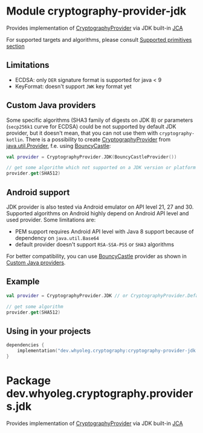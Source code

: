 # Module cryptography-provider-jdk

Provides implementation of [CryptographyProvider][CryptographyProvider] via JDK built-in [JCA][JCA]

For supported targets and algorithms, please consult [Supported primitives section][Supported primitives section]

## Limitations

* ECDSA: only `DER` signature format is supported for java < 9
* KeyFormat: doesn't support `JWK` key format yet

## Custom Java providers

Some specific algorithms (SHA3 family of digests on JDK 8) or parameters (`secp256k1` curve for ECDSA) could be not supported by default JDK
provider, but it doesn't mean, that you can not use them with `cryptography-kotlin`.
There is a possibility to create [CryptographyProvider][CryptographyProvider]
from [java.util.Provider](https://docs.oracle.com/en/java/javase/17/docs/api/java.base/java/security/Provider.html), f.e.
using [BouncyCastle](https://www.bouncycastle.org):

```kotlin
val provider = CryptographyProvider.JDK(BouncyCastleProvider())

// get some algorithm which not supported on a JDK version or platform (in case of Android)
provider.get(SHA512)
```

## Android support

JDK provider is also tested via Android emulator on API level 21, 27 and 30.
Supported algorithms on Android highly depend on Android API level and used provider.
Some limitations are:

* PEM support requires Android API level with Java 8 support because of dependency on `java.util.Base64`
* default provider doesn't support `RSA-SSA-PSS` or `SHA3` algorithms

For better compatibility, you can use [BouncyCastle](https://www.bouncycastle.org) provider as shown
in [Custom Java providers](#custom-java-providers).

## Example

```kotlin
val provider = CryptographyProvider.JDK // or CryptographyProvider.Default

// get some algorithm
provider.get(SHA512)
```

## Using in your projects

```kotlin
dependencies {
    implementation("dev.whyoleg.cryptography:cryptography-provider-jdk:0.2.0")
}
```

[CryptographyProvider]: https://whyoleg.github.io/cryptography-kotlin/api/cryptography-core/dev.whyoleg.cryptography/-cryptography-provider/index.html

[JCA]: https://docs.oracle.com/en/java/javase/17/security/java-cryptography-architecture-jca-reference-guide.html

[Supported primitives section]: https://whyoleg.github.io/cryptography-kotlin/providers#supported-primitives

# Package dev.whyoleg.cryptography.providers.jdk

Provides implementation of [CryptographyProvider][CryptographyProvider] via JDK built-in [JCA][JCA]

[CryptographyProvider]: https://whyoleg.github.io/cryptography-kotlin/api/cryptography-core/dev.whyoleg.cryptography/-cryptography-provider/index.html

[JCA]: https://docs.oracle.com/en/java/javase/17/security/java-cryptography-architecture-jca-reference-guide.html

[Supported primitives section]: https://whyoleg.github.io/cryptography-kotlin/providers#supported-primitives
